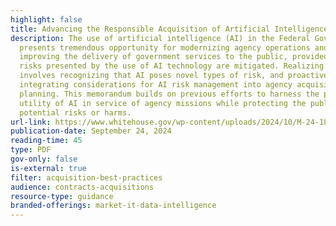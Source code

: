 ```yaml
---
highlight: false
title: Advancing the Responsible Acquisition of Artificial Intelligence in Government
description: The use of artificial intelligence (AI) in the Federal Government
  presents tremendous opportunity for modernizing agency operations and
  improving the delivery of government services to the public, provided that the
  risks presented by the use of AI technology are mitigated. Realizing this goal
  involves recognizing that AI poses novel types of risk, and proactively
  integrating considerations for AI risk management into agency acquisition
  planning. This memorandum builds on previous efforts to harness the power and
  utility of AI in service of agency missions while protecting the public from
  potential risks or harms.
url-link: https://www.whitehouse.gov/wp-content/uploads/2024/10/M-24-18-AI-Acquisition-Memorandum.pdf
publication-date: September 24, 2024
reading-time: 45
type: PDF
gov-only: false
is-external: true
filter: acquisition-best-practices
audience: contracts-acquisitions
resource-type: guidance
branded-offerings: market-it-data-intelligence
---
```

